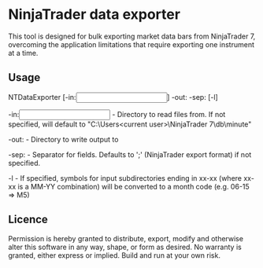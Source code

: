 NinjaTrader data exporter
===========================
This tool is designed for bulk exporting market data bars from NinjaTrader 7, overcoming the
application limitations that require exporting one instrument at a time.


## Usage
NTDataExporter [-in:<input dir>] -out:<output dir> -sep:<separator> [-l]

  -in:<input dir>   - Directory to read files from. If not specified, will default to
		      "C:\Users\<current user>\NinjaTrader 7\db\minute\"

  -out:<output dir> - Directory to write output to

  -sep:<separator>  - Separator for fields. Defaults to ';' (NinjaTrader export format)
		      if not specified.

  -l 		    - If specified, symbols for input subdirectories ending in xx-xx
		      (where xx-xx is a MM-YY combination) will be converted to a
		      month code (e.g. 06-15 => M5)


## Licence
Permission is hereby granted to distribute, export, modify and otherwise alter this software
in any way, shape, or form as desired. No warranty is granted, either express or implied.
Build and run at your own risk. 